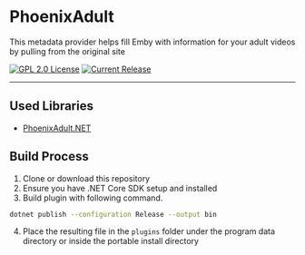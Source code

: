 # PhoenixAdult

This metadata provider helps fill Emby with information for your adult videos by pulling from the original site

[![GPL 2.0 License](https://img.shields.io/github/license/DirtyRacer1337/Emby.Plugins.PhoenixAdult)](./LICENSE) [![Current Release](https://img.shields.io/github/release/DirtyRacer1337/Emby.Plugins.PhoenixAdult)](https://github.com/DirtyRacer1337/Emby.Plugins.PhoenixAdult/releases/latest)

------------

## Used Libraries
- [PhoenixAdult.NET](https://github.com/DirtyRacer1337/PhoenixAdult.NET)

## Build Process
1. Clone or download this repository
2. Ensure you have .NET Core SDK setup and installed
3. Build plugin with following command.
```sh
dotnet publish --configuration Release --output bin
```
4. Place the resulting file in the `plugins` folder under the program data directory or inside the portable install directory
